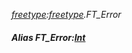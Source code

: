 _[freetype](../../modules/freetype/freetype-module.md):[freetype](../../modules/freetype/freetype-module.md).FT\_Error_
##### Alias FT\_Error:[Int](../../modules/wonkey/wonkey-types-int.md)
